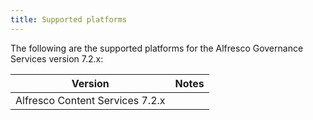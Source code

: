 ```yaml
---
title: Supported platforms
---
```


The following are the supported platforms for the Alfresco Governance Services version 7.2.x:

| Version | Notes |
| ------- | ----- |
| Alfresco Content Services 7.2.x |
